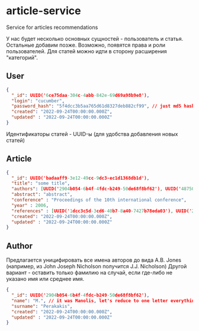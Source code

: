 # article-service
Service for articles recommendations

У нас будет несколько основных сущностей - пользователь и статья. Остальные добавим позже. 
Возможно, появятся права и роли пользователей. Для статей можно идти в сторону расширения "категорий".

## User

```json
{
  "_id": UUID('6ce75daa-304c-4abb-842e-69d69a98b9e8'),
  "login": "cucumber",
  "password_hash": "5f4dcc3b5aa765d61d8327deb882cf99", // just md5 hash of password
  "created": "2022-09-24T00:00:00.000Z",
  "updated" : "2022-09-24T00:00:00.000Z"
}
```
Идентификаторы статей - UUID-ы (для удобства добавления новых статей)

## Article
```json
{
  "_id": UUID('badaaff9-3e12-49cc-9dc3-ec1d1368db1d'),
  "title": "some title",
  "authors": [UUID('2904b054-6b4f-4fdc-b249-50de68f8bf62'), UUID('48750366-f950-4744-b4fc-d5d7ebcb2406')],
  "abstract": "abstract",
  "conference" : "Proceedings of the 10th international conference",
  "year" : 2006,
  "references" : [UUID('1dcc3c5d-3cd6-40b7-8a40-7427b78eda03'), UUID('22bed3de-b248-4877-85c8-ed2acf469373'), UUID('d944a6dc-2844-4757-9966-e6ee611a0adc')],
  "created": "2022-09-24T00:00:00.000Z",
  "updated" : "2022-09-24T00:00:00.000Z"
}
```
## Author
Предлагается уницифировать все имена авторов до вида A.B. Jones (например, из John Joseph Nicholson получится J.J. Nicholson)
Другой вариант - оставить только фамилию на случай, если где-либо не указано имя или среднее имя. 
```json
{
  "_id": UUID('2904b054-6b4f-4fdc-b249-50de68f8bf62'),
  "name": "M.", // it was Manolis, let's reduce to one letter everything apart from surname
  "surname": "Perakakis",
  "created": "2022-09-24T00:00:00.000Z",
  "updated" : "2022-09-24T00:00:00.000Z"
}
```